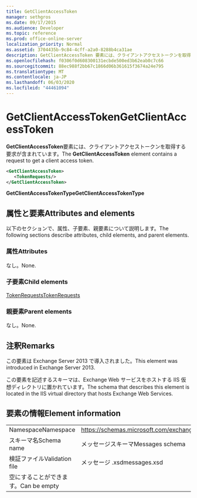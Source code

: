 ```yaml
---
title: GetClientAccessToken
manager: sethgros
ms.date: 09/17/2015
ms.audience: Developer
ms.topic: reference
ms.prod: office-online-server
localization_priority: Normal
ms.assetid: 3704435b-9c84-4cff-a2a0-8288b4ca31ae
description: GetClientAccessToken 要素には、クライアントアクセストークンを取得する要求が含まれています。
ms.openlocfilehash: f0306f0d608300131ecbde500ed3b62eab0c7c66
ms.sourcegitcommit: 88ec988f2bb67c1866d06b361615f3674a24e795
ms.translationtype: MT
ms.contentlocale: ja-JP
ms.lasthandoff: 06/03/2020
ms.locfileid: "44461094"
---
```

# <a name="getclientaccesstoken"></a><span data-ttu-id="8f1d4-103">GetClientAccessToken</span><span class="sxs-lookup"><span data-stu-id="8f1d4-103">GetClientAccessToken</span></span>

<span data-ttu-id="8f1d4-104">**GetClientAccessToken**要素には、クライアントアクセストークンを取得する要求が含まれています。</span><span class="sxs-lookup"><span data-stu-id="8f1d4-104">The **GetClientAccessToken** element contains a request to get a client access token.</span></span> 
  
```XML
<GetClientAccessToken>
   <TokenRequests/>
</GetClientAccessToken>
```

 <span data-ttu-id="8f1d4-105">**GetClientAccessTokenType**</span><span class="sxs-lookup"><span data-stu-id="8f1d4-105">**GetClientAccessTokenType**</span></span>
## <a name="attributes-and-elements"></a><span data-ttu-id="8f1d4-106">属性と要素</span><span class="sxs-lookup"><span data-stu-id="8f1d4-106">Attributes and elements</span></span>

<span data-ttu-id="8f1d4-107">以下のセクションで、属性、子要素、親要素について説明します。</span><span class="sxs-lookup"><span data-stu-id="8f1d4-107">The following sections describe attributes, child elements, and parent elements.</span></span>
  
### <a name="attributes"></a><span data-ttu-id="8f1d4-108">属性</span><span class="sxs-lookup"><span data-stu-id="8f1d4-108">Attributes</span></span>

<span data-ttu-id="8f1d4-109">なし。</span><span class="sxs-lookup"><span data-stu-id="8f1d4-109">None.</span></span>
  
### <a name="child-elements"></a><span data-ttu-id="8f1d4-110">子要素</span><span class="sxs-lookup"><span data-stu-id="8f1d4-110">Child elements</span></span>

[<span data-ttu-id="8f1d4-111">TokenRequests</span><span class="sxs-lookup"><span data-stu-id="8f1d4-111">TokenRequests</span></span>](tokenrequests.md)
  
### <a name="parent-elements"></a><span data-ttu-id="8f1d4-112">親要素</span><span class="sxs-lookup"><span data-stu-id="8f1d4-112">Parent elements</span></span>

<span data-ttu-id="8f1d4-113">なし。</span><span class="sxs-lookup"><span data-stu-id="8f1d4-113">None.</span></span>
  
## <a name="remarks"></a><span data-ttu-id="8f1d4-114">注釈</span><span class="sxs-lookup"><span data-stu-id="8f1d4-114">Remarks</span></span>

<span data-ttu-id="8f1d4-115">この要素は Exchange Server 2013 で導入されました。</span><span class="sxs-lookup"><span data-stu-id="8f1d4-115">This element was introduced in Exchange Server 2013.</span></span>
  
<span data-ttu-id="8f1d4-116">この要素を記述するスキーマは、Exchange Web サービスをホストする IIS 仮想ディレクトリに置かれています。</span><span class="sxs-lookup"><span data-stu-id="8f1d4-116">The schema that describes this element is located in the IIS virtual directory that hosts Exchange Web Services.</span></span>
  
## <a name="element-information"></a><span data-ttu-id="8f1d4-117">要素の情報</span><span class="sxs-lookup"><span data-stu-id="8f1d4-117">Element information</span></span>

|||
|:-----|:-----|
|<span data-ttu-id="8f1d4-118">Namespace</span><span class="sxs-lookup"><span data-stu-id="8f1d4-118">Namespace</span></span>  <br/> |https://schemas.microsoft.com/exchange/services/2006/messages  <br/> |
|<span data-ttu-id="8f1d4-119">スキーマ名</span><span class="sxs-lookup"><span data-stu-id="8f1d4-119">Schema name</span></span>  <br/> |<span data-ttu-id="8f1d4-120">メッセージスキーマ</span><span class="sxs-lookup"><span data-stu-id="8f1d4-120">Messages schema</span></span>  <br/> |
|<span data-ttu-id="8f1d4-121">検証ファイル</span><span class="sxs-lookup"><span data-stu-id="8f1d4-121">Validation file</span></span>  <br/> |<span data-ttu-id="8f1d4-122">メッセージ .xsd</span><span class="sxs-lookup"><span data-stu-id="8f1d4-122">messages.xsd</span></span>  <br/> |
|<span data-ttu-id="8f1d4-123">空にすることができます。</span><span class="sxs-lookup"><span data-stu-id="8f1d4-123">Can be empty</span></span>  <br/> ||
   


